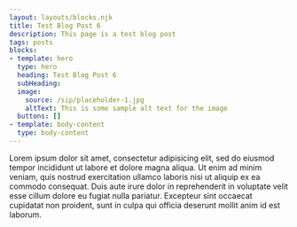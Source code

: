 ```yaml
---
layout: layouts/blocks.njk
title: Test Blog Post 6
description: This page is a test blog post
tags: posts
blocks:
- template: hero
  type: hero
  heading: Test Blog Post 6
  subHeading:
  image:
    source: /sip/placeholder-1.jpg
    altText: This is some sample alt text for the image
  buttons: []
- template: body-content
  type: body-content
---
```


Lorem ipsum dolor sit amet, consectetur adipisicing elit, sed do eiusmod tempor incididunt ut labore et dolore magna aliqua. Ut enim ad minim veniam, quis nostrud exercitation ullamco laboris nisi ut aliquip ex ea commodo consequat. Duis aute irure dolor in reprehenderit in voluptate velit esse cillum dolore eu fugiat nulla pariatur. Excepteur sint occaecat cupidatat non proident, sunt in culpa qui officia deserunt mollit anim id est laborum.

